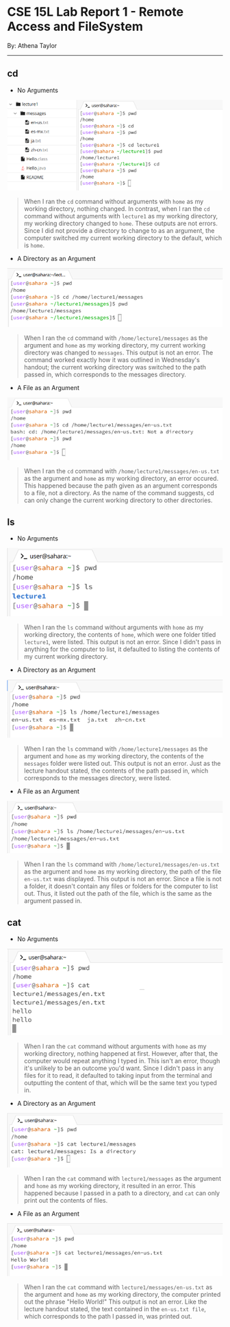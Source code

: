 
# CSE 15L Lab Report 1 - Remote Access and FileSystem
By: Athena Taylor

***

## cd
* No Arguments
   
![Image](cd1.png)
  
>When I ran the `cd` command without arguments with `home` as my working directory, nothing changed. In contrast, when I ran the `cd` command without arguments with `lecture1` as my working directory, my working directory changed to `home`. These outputs are not errors. Since I did not provide a directory to change to as an argument, the computer switched my current working directory to the default, which is `home`.

* A Directory as an Argument

![Image](cd2.png)

>When I ran the `cd` command with `/home/lecture1/messages` as the argument and `home` as my working directory, my current working directory was changed to `messages`. This  output is not an error. The command worked exactly how it was outlined in Wednesday's handout; the current working directory was switched to the path passed in, which corresponds to the messages directory.

* A File as an Argument

![Image](cd3.png)

>When I ran the `cd` command with `/home/lecture1/messages/en-us.txt` as the argument and `home` as my working directory, an error occured. This happened because the path given as an argument corresponds to a file, not a directory. As the name of the command suggests, cd can only change the current working directory to other directories.


## ls
* No Arguments

![Image](ls1.png)

>When I ran the `ls` command without arguments with `home` as my working directory, the contents of `home`, which were one folder titled `lecture1`, were listed. This output is not an error. Since I didn't pass in anything for the computer to list, it defaulted to listing the contents of my current working directory.

* A Directory as an Argument

![Image](ls2.png)

>When I ran the `ls` command with `/home/lecture1/messages` as the argument and `home` as my working directory, the contents of the `messages` folder were listed out. This output is not an error. Just as the lecture handout stated, the contents of the path passed in, which corresponds to the messages directory, were listed.

* A File as an Argument

![Image](ls3.png)

>When I ran the `ls` command with `/home/lecture1/messages/en-us.txt` as the argument and `home` as my working directory, the path of the file `en-us.txt` was displayed. This output is not an error. Since a file is not a folder, it doesn't contain any files or folders for the computer to list out. Thus, it listed out the path of the file, which is the same as the argument passed in.

## cat
* No Arguments

![Image](cat1.png)

>When I ran the `cat` command without arguments with `home` as my working directory, nothing happened at first. However, after that, the computer would repeat anything I typed in. This isn't an error, though it's unlikely to be an outcome you'd want. Since I didn't pass in any files for it to read, it defaulted to taking input from the terminal and outputting the content of that, which will be the same text you typed in.

* A Directory as an Argument

![Image](cat2.png)

>When I ran the `cat` command with `lecture1/messages` as the argument and `home` as my working directory, it resulted in an error. This happened because I passed in a path to a directory, and `cat` can only print out the contents of files.

* A File as an Argument

![Image](cat3.png)

>When I ran the `cat` command with `lecture1/messages/en-us.txt` as the argument and `home` as my working directory, the computer printed out the phrase "Hello World!" This output is not an error. Like the lecture handout stated, the text contained in the `en-us.txt file`, which corresponds to the path I passed in, was printed out.
